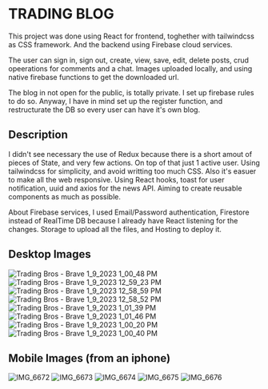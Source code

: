 # TRADING BLOG

This project was done using React for frontend, toghether with tailwindcss as CSS framework. And the backend using Firebase cloud services.

The user can sign in, sign out, create, view, save, edit, delete posts, crud opeerations for comments and a chat.
Images uploaded locally, and using native firebase functions to get the downloaded url.

The blog in not open for the public, is totally private. I set up firebase rules to do so.
Anyway, I have in mind set up the register function, and restructurate the DB so every user can have it's own blog.

## Description

I didn't see necessary the use of Redux because there is a short amout of pieces of State, and very few actions. On top of that just 1 active user.
Using tailwindcss for simplicity, and avoid writting too much CSS. Also it's easuer to make all the web responsive.
Using React hooks, toast for user notification, uuid and axios for the news API.
Aiming to create reusable components as much as possible.

About Firebase services, I used Email/Password authentication, Firestore instead of RealTime DB because I already have React listening for the changes.
Storage to upload all the files, and Hosting to deploy it.


## Desktop Images
![Trading Bros - Brave 1_9_2023 1_00_48 PM](https://user-images.githubusercontent.com/88792194/211307611-b04feea4-2f1b-4f89-9cb6-4be5c8101188.png)
![Trading Bros - Brave 1_9_2023 12_59_23 PM](https://user-images.githubusercontent.com/88792194/211307622-c143e32c-084d-4145-8982-c06fe799d760.png)
![Trading Bros - Brave 1_9_2023 12_58_59 PM](https://user-images.githubusercontent.com/88792194/211307627-beceaede-c424-4b01-be20-3e8038920114.png)
![Trading Bros - Brave 1_9_2023 12_58_52 PM](https://user-images.githubusercontent.com/88792194/211307636-b6c178c9-bec5-41f9-9443-acc72290e9d4.png)
![Trading Bros - Brave 1_9_2023 1_01_39 PM](https://user-images.githubusercontent.com/88792194/211307645-a272b86f-aaa4-4352-897f-300f60abb50a.png)
![Trading Bros - Brave 1_9_2023 1_01_46 PM](https://user-images.githubusercontent.com/88792194/211307650-ba623753-5ab8-4dc2-ad8b-b40a813394e6.png)
![Trading Bros - Brave 1_9_2023 1_00_20 PM](https://user-images.githubusercontent.com/88792194/211307657-da2bb5a8-2742-49eb-b08f-2b771a5ede66.png)
![Trading Bros - Brave 1_9_2023 1_00_40 PM](https://user-images.githubusercontent.com/88792194/211307665-8d03ebca-e225-4f75-8d01-294be99fe519.png)

## Mobile Images (from an iphone)
![IMG_6672](https://user-images.githubusercontent.com/88792194/211308007-4b4fda72-7744-4a21-a39d-080304859214.jpg)
![IMG_6673](https://user-images.githubusercontent.com/88792194/211308008-062b8d5f-437a-4648-8119-fcd865bb6dee.jpg)
![IMG_6674](https://user-images.githubusercontent.com/88792194/211308009-e9bc9508-e187-41ca-baf3-05715e95faa2.jpg)
![IMG_6675](https://user-images.githubusercontent.com/88792194/211308011-eb530afc-1bb1-4bff-998b-6360da7bc041.jpg)
![IMG_6676](https://user-images.githubusercontent.com/88792194/211308015-92a70ae5-28a7-4227-b68c-9b0d048d09ab.jpg)

